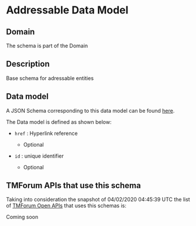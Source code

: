 # Addressable Data Model

## Domain

The  schema is part of the  Domain

## Description

Base schema for adressable entities

## Data model

A JSON Schema corresponding to this data model can be found
[here](https://github.com/tmforum-rand/schemas/blob/candidates/Common/Addressable.schema.json).

The Data model is defined as shown below:
- `href` : Hyperlink reference

  - Optional

- `id` : unique identifier

  - Optional





## TMForum APIs that use this schema

Taking into consideration the snapshot of 04/02/2020 04:45:39 UTC the list of [TMForum Open APIs](https://www.tmforum.org/open-apis/) that uses this schemas is:

Coming soon